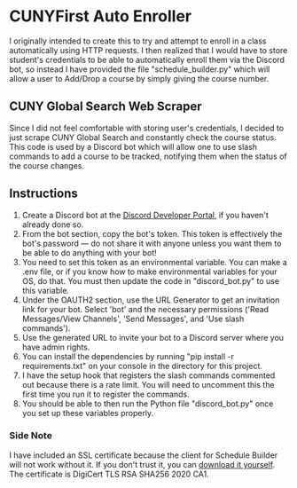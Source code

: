 # CUNYFirst Auto Enroller
I originally intended to create this to try and attempt to enroll in a class automatically using HTTP requests. I then realized that I would have to store student's credentials to be able to automatically enroll them via the Discord bot, so instead I have provided the file "schedule_builder.py" which will allow a user to Add/Drop a course by simply giving the course number.

## CUNY Global Search Web Scraper
Since I did not feel comfortable with storing user's credentials, I decided to just scrape CUNY Global Search and constantly check the course status. This code is used by a Discord bot which will allow one to use slash commands to add a course to be tracked, notifying them when the status of the course changes.

## Instructions
1) Create a Discord bot at the [Discord Developer Portal](https://discord.com/developers/applications), if you haven't already done so.
2) From the bot section, copy the bot's token. This token is effectively the bot's password — do not share it with anyone unless you want them to be able to do anything with your bot!
3) You need to set this token as an environmental variable. You can make a .env file, or if you know how to make environmental variables for your OS, do that. You must then update the code in "discord_bot.py" to use this variable.
4) Under the OAUTH2 section, use the URL Generator to get an invitation link for your bot. Select 'bot' and the necessary permissions ('Read Messages/View Channels', 'Send Messages', and 'Use slash commands').
5) Use the generated URL to invite your bot to a Discord server where you have admin rights.
6) You can install the dependencies by running "pip install -r requirements.txt" on your console in the directory for this project.
7) I have the setup hook that registers the slash commands commented out because there is a rate limit. You will need to uncomment this the first time you run it to register the commands.
8) You should be able to then run the Python file "discord_bot.py" once you set up these variables properly.

### Side Note
I have included an SSL certificate because the client for Schedule Builder will not work without it. If you don't trust it, you can [download it yourself](https://www.digicert.com/kb/digicert-root-certificates.htm). The certificate is DigiCert TLS RSA SHA256 2020 CA1.
